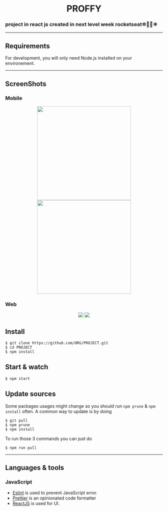 <h1 align='center'> PROFFY </h1>

### project in react js created in next level week rocketseat✡️💜👾⚛

---

## Requirements

For development, you will only need Node.js installed on your environement.

---

## ScreenShots

### Mobile
<p align='center'>
<img src='https://user-images.githubusercontent.com/52014318/89700899-a639e800-d908-11ea-9228-858bea503c74.jpg' width='300' />
<img src='https://user-images.githubusercontent.com/52014318/89714323-16318800-d974-11ea-9949-6ffb0681dba8.jpg' width='300' />
</ p>

### Web
<p align='center'>
<img src='https://user-images.githubusercontent.com/52014318/89714374-64468b80-d974-11ea-8e3c-1ebd4c94388e.png' />
<img src='https://user-images.githubusercontent.com/52014318/89714340-26e1fe00-d974-11ea-8cfd-2495eb6603e0.png' />
</ p>


## Install

    $ git clone https://github.com/ORG/PROJECT.git
    $ cd PROJECT
    $ npm install


## Start & watch

    $ npm start


## Update sources

Some packages usages might change so you should run `npm prune` & `npm install` often.
A common way to update is by doing

    $ git pull
    $ npm prune
    $ npm install

To run those 3 commands you can just do

    $ npm run pull
    
---

## Languages & tools


### JavaScript

- [Eslint](https://eslint.org/) is used to prevent JavaScript error.
- [Prettier](https://prettier.io/docs/en/index.html) is an opinionated code formatter 
- [ReactJS](https://github.com/facebook/react) is used for UI.



